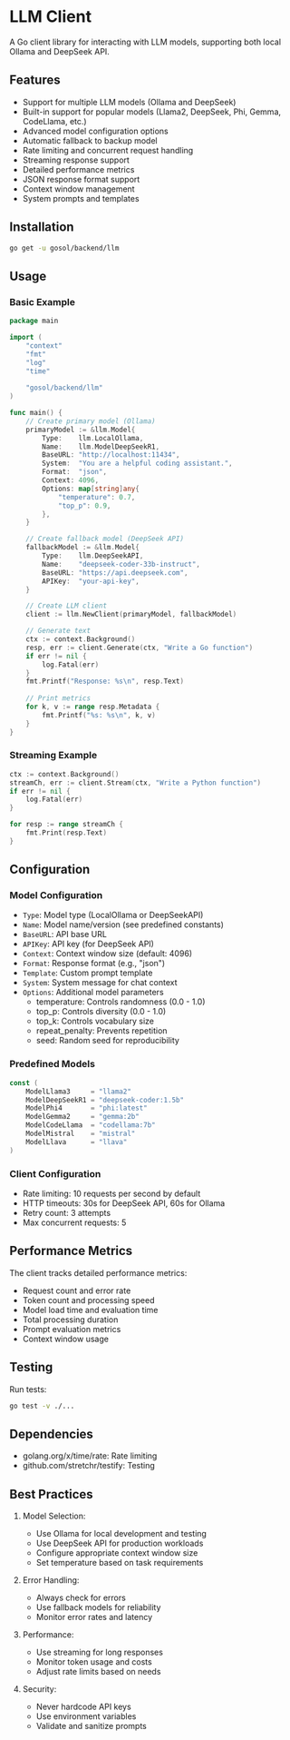 # LLM Client

A Go client library for interacting with LLM models, supporting both local Ollama and DeepSeek API.

## Features

- Support for multiple LLM models (Ollama and DeepSeek)
- Built-in support for popular models (Llama2, DeepSeek, Phi, Gemma, CodeLlama, etc.)
- Advanced model configuration options
- Automatic fallback to backup model
- Rate limiting and concurrent request handling
- Streaming response support
- Detailed performance metrics
- JSON response format support
- Context window management
- System prompts and templates

## Installation

```bash
go get -u gosol/backend/llm
```

## Usage

### Basic Example

```go
package main

import (
    "context"
    "fmt"
    "log"
    "time"
    
    "gosol/backend/llm"
)

func main() {
    // Create primary model (Ollama)
    primaryModel := &llm.Model{
        Type:    llm.LocalOllama,
        Name:    llm.ModelDeepSeekR1,
        BaseURL: "http://localhost:11434",
        System:  "You are a helpful coding assistant.",
        Format:  "json",
        Context: 4096,
        Options: map[string]any{
            "temperature": 0.7,
            "top_p": 0.9,
        },
    }

    // Create fallback model (DeepSeek API)
    fallbackModel := &llm.Model{
        Type:    llm.DeepSeekAPI,
        Name:    "deepseek-coder-33b-instruct",
        BaseURL: "https://api.deepseek.com",
        APIKey:  "your-api-key",
    }

    // Create LLM client
    client := llm.NewClient(primaryModel, fallbackModel)

    // Generate text
    ctx := context.Background()
    resp, err := client.Generate(ctx, "Write a Go function")
    if err != nil {
        log.Fatal(err)
    }
    fmt.Printf("Response: %s\n", resp.Text)
    
    // Print metrics
    for k, v := range resp.Metadata {
        fmt.Printf("%s: %s\n", k, v)
    }
}
```

### Streaming Example

```go
ctx := context.Background()
streamCh, err := client.Stream(ctx, "Write a Python function")
if err != nil {
    log.Fatal(err)
}

for resp := range streamCh {
    fmt.Print(resp.Text)
}
```

## Configuration

### Model Configuration

- `Type`: Model type (LocalOllama or DeepSeekAPI)
- `Name`: Model name/version (see predefined constants)
- `BaseURL`: API base URL
- `APIKey`: API key (for DeepSeek API)
- `Context`: Context window size (default: 4096)
- `Format`: Response format (e.g., "json")
- `Template`: Custom prompt template
- `System`: System message for chat context
- `Options`: Additional model parameters
  - temperature: Controls randomness (0.0 - 1.0)
  - top_p: Controls diversity (0.0 - 1.0)
  - top_k: Controls vocabulary size
  - repeat_penalty: Prevents repetition
  - seed: Random seed for reproducibility

### Predefined Models

```go
const (
    ModelLlama3     = "llama2"
    ModelDeepSeekR1 = "deepseek-coder:1.5b"
    ModelPhi4       = "phi:latest"
    ModelGemma2     = "gemma:2b"
    ModelCodeLlama  = "codellama:7b"
    ModelMistral    = "mistral"
    ModelLlava      = "llava"
)
```

### Client Configuration

- Rate limiting: 10 requests per second by default
- HTTP timeouts: 30s for DeepSeek API, 60s for Ollama
- Retry count: 3 attempts
- Max concurrent requests: 5

## Performance Metrics

The client tracks detailed performance metrics:
- Request count and error rate
- Token count and processing speed
- Model load time and evaluation time
- Total processing duration
- Prompt evaluation metrics
- Context window usage

## Testing

Run tests:
```bash
go test -v ./...
```

## Dependencies

- golang.org/x/time/rate: Rate limiting
- github.com/stretchr/testify: Testing

## Best Practices

1. Model Selection:
   - Use Ollama for local development and testing
   - Use DeepSeek API for production workloads
   - Configure appropriate context window size
   - Set temperature based on task requirements

2. Error Handling:
   - Always check for errors
   - Use fallback models for reliability
   - Monitor error rates and latency

3. Performance:
   - Use streaming for long responses
   - Monitor token usage and costs
   - Adjust rate limits based on needs

4. Security:
   - Never hardcode API keys
   - Use environment variables
   - Validate and sanitize prompts 
